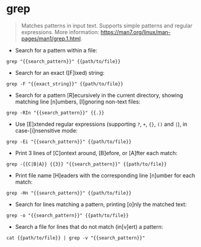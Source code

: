 # grep

> Matches patterns in input text.
> Supports simple patterns and regular expressions.
> More information: <https://man7.org/linux/man-pages/man1/grep.1.html>.

- Search for a pattern within a file:

`grep "{{search_pattern}}" {{path/to/file}}`

- Search for an exact ([F]ixed) string:

`grep -F "{{exact_string}}" {{path/to/file}}`

- Search for a pattern [R]ecursively in the current directory, showing matching line [n]umbers, [I]gnoring non-text files:

`grep -RIn "{{search_pattern}}" {{.}}`

- Use [E]xtended regular expressions (supporting `?`, `+`, `{}`, `()` and `|`), in case-[i]nsensitive mode:

`grep -Ei "{{search_pattern}}" {{path/to/file}}`

- Print 3 lines of [C]ontext around, [B]efore, or [A]fter each match:

`grep -{{C|B|A}} {{3}} "{{search_pattern}}" {{path/to/file}}`

- Print file name [H]eaders with the corresponding line [n]umber for each match:

`grep -Hn "{{search_pattern}}" {{path/to/file}}`

- Search for lines matching a pattern, printing [o]nly the matched text:

`grep -o "{{search_pattern}}" {{path/to/file}}`

- Search a file for lines that do not match (in[v]ert) a pattern:

`cat {{path/to/file}} | grep -v "{{search_pattern}}"`
